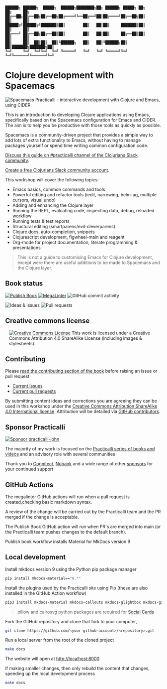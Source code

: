```none
██████╗ ██████╗  █████╗  ██████╗████████╗██╗ ██████╗ █████╗ ██╗     ██╗     ██╗
██╔══██╗██╔══██╗██╔══██╗██╔════╝╚══██╔══╝██║██╔════╝██╔══██╗██║     ██║     ██║
██████╔╝██████╔╝███████║██║        ██║   ██║██║     ███████║██║     ██║     ██║
██╔═══╝ ██╔══██╗██╔══██║██║        ██║   ██║██║     ██╔══██║██║     ██║     ██║
██║     ██║  ██║██║  ██║╚██████╗   ██║   ██║╚██████╗██║  ██║███████╗███████╗██║
╚═╝     ╚═╝  ╚═╝╚═╝  ╚═╝ ╚═════╝   ╚═╝   ╚═╝ ╚═════╝╚═╝  ╚═╝╚══════╝╚══════╝╚═╝
```

# Clojure development with Spacemacs

![Spacemacs Practicalli - interactive development with Clojure and Emacs, using CIDER](images/practicalli-spacemacs-book-banner.png)

This is an introduction to developing Clojure applications using Emacs, specifically based on the Spacemacs configuration for Emacs and CIDER.  The aim is to help you be productive with those tools as quickly as possible.

Spacemacs is a community-driven project that provides a simple way to add lots of extra functionality to Emacs, without having to manage packages yourself or spend time writing common configuration code.

[Discuss this guide on #practicalli channel of the Clojurians Slack community](https://clojurians.slack.com/messages/practicalli).

[Create a free Clojurians Slack community account](http://clojurians.net/).

This workshop will cover the following topics:
* Emacs basics, common commands and tools
* Powerful editing and refactor tools (iedit, narrowing, helm-ag, multiple cursors, visual undo)
* Adding and enhancing the Clojure layer
* Running the REPL, evaluating code, inspecting data, debug, reloaded workflow
* Running tests & test reports
* Structural editing (smartparens/evil-cleverparens)
* Clojure docs, auto-completion, snippets
* Clojurescript development, figwheel-main and reagent
* Org-mode for project documentation, literate programming & presentations

> This is not a guide to customising Emacs for Clojure development, except were there are useful additions to be made to Spacemacs and the Clojure layer.


## Book status

[![Publish Book](https://github.com/practicalli/spacemacs/actions/workflows/publish-book.yaml/badge.svg)](https://github.com/practicalli/spacemacs/actions/workflows/publish-book.yaml)
[![MegaLinter](https://github.com/practicalli/spacemacs/actions/workflows/megalinter.yml/badge.svg)](https://github.com/practicalli/spacemacs/actions/workflows/megalinter.yml)
![GitHub commit activity](https://img.shields.io/github/commit-activity/y/practicalli/spacemacs?label=commits&logo=github)

![Ideas & issues](https://img.shields.io/github/issues/practicalli/spacemacs?label=content%20ideas&logo=github)
![Pull requests](https://img.shields.io/github/issues-pr-raw/practicalli/spacemacs?label=pull%20requests&logo=github)


## Creative commons license

<div style="width:95%; margin:auto;">
  <a rel="license" href="http://creativecommons.org/licenses/by-sa/4.0/"><img alt="Creative Commons License" style="border-width:0" src="https://i.creativecommons.org/l/by-sa/4.0/88x31.png" /></a>
  This work is licensed under a Creative Commons Attribution 4.0 ShareAlike License (including images & stylesheets).
</div>


## Contributing

Please [read the contributing section of the book](https://practical.li/spacemacs/introduction/contributing.html) before raising an issue or pull request

* [Current Issues](https://github.com/practicalli/spacemacs/issues)
* [Current pull requests](https://github.com/practicalli/spacemacs/pulls)

By submitting content ideas and corrections you are agreeing they can be used in this workshop under the [Creative Commons Attribution ShareAlike 4.0 International license](https://creativecommons.org/licenses/by-sa/4.0/).  Attribution will be detailed via [GitHub contributors](https://github.com/practicalli/neovim/graphs/contributors).


## Sponsor Practicalli

[![Sponsor practicalli-john](https://raw.githubusercontent.com/practicalli/graphic-design/live/buttons/practicalli-github-sponsors-button.png)](https://github.com/sponsors/practicalli-john/)

The majority of my work is focused on the [Practicalli series of books and videos](https://practical.li/) and an advisory role with several communities

Thank you to [Cognitect](https://www.cognitect.com/), [Nubank](https://nubank.com.br/) and a wide range of other [sponsors](https://github.com/sponsors/practicalli-john#sponsors) for your continued support


## GitHub Actions

The megalinter GitHub actions will run when a pull request is created,checking basic markdown syntax.

A review of the change will be carried out by the Practicalli team and the PR merged if the change is acceptable.

The Publish Book GitHub action will run when PR's are merged into main (or the Practicalli team pushes changes to the default branch).

Publish book workflow installs Material for MkDocs version 9


## Local development

Install mkdocs version 9 using the Python pip package manager

```bash
pip install mkdocs-material=="9.*"
```

Install the plugins used by the Practicalli site using Pip (these are also installed in the GitHub Action workflow)

```bash
pip3 install mkdocs-material mkdocs-callouts mkdocs-glightbox mkdocs-git-revision-date-localized-plugin mkdocs-redirects pillow cairosvg
```

> pillow and cairosvg python packages are required for [Social Cards](https://squidfunk.github.io/mkdocs-material/setup/setting-up-social-cards/)

Fork the GitHub repository and clone that fork to your computer,

```bash
git clone https://github.com/<your-github-account>/<repository>.git
```

Run a local server from the root of the cloned project

```bash
make docs
```

The website will open at <http://localhost:8000>

If making smaller changes, then only rebuild the content that changes, speeding up the local development process
```bash
make docs
```

